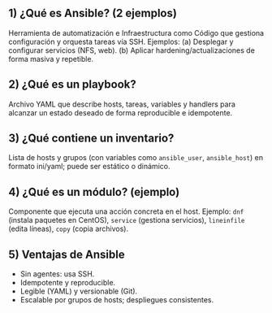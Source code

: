 ## 1) ¿Qué es Ansible? (2 ejemplos)
Herramienta de automatización e Infraestructura como Código que gestiona configuración y orquesta tareas vía SSH.
Ejemplos: (a) Desplegar y configurar servicios (NFS, web). (b) Aplicar hardening/actualizaciones de forma masiva y repetible.

## 2) ¿Qué es un playbook?
Archivo YAML que describe hosts, tareas, variables y handlers para alcanzar un estado deseado de forma reproducible e idempotente.

## 3) ¿Qué contiene un inventario?
Lista de hosts y grupos (con variables como `ansible_user`, `ansible_host`) en formato ini/yaml; puede ser estático o dinámico.

## 4) ¿Qué es un módulo? (ejemplo)
Componente que ejecuta una acción concreta en el host.
Ejemplo: `dnf` (instala paquetes en CentOS), `service` (gestiona servicios), `lineinfile` (edita líneas), `copy` (copia archivos).

## 5) Ventajas de Ansible
- Sin agentes: usa SSH.
- Idempotente y reproducible.
- Legible (YAML) y versionable (Git).
- Escalable por grupos de hosts; despliegues consistentes.
